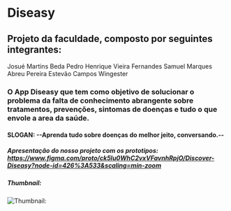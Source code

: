 # Diseasy
## Projeto da faculdade, composto por seguintes integrantes:
Josué Martins Beda
Pedro Henrique Vieira Fernandes
Samuel Marques Abreu Pereira
Estevão Campos Wingester

### O App Diseasy que tem como objetivo de solucionar o problema da falta de conhecimento abrangente sobre tratamentos, prevenções, sintomas de doenças e tudo o que envole a area da saúde.
#### SLOGAN: --Aprenda tudo sobre doenças do melhor jeito, conversando.--
##### Apresentação do nosso projeto com os prototipos: https://www.figma.com/proto/ck5lu0WhC2vxVFavnhRpjO/Discover-Diseasy?node-id=426%3A533&scaling=min-zoom

##### Thumbnail:

![Thumbnail:](https://github.com/PedrohvFernandes/Diseasy/blob/main/MaterialDoProj/Thumbnail.png)
